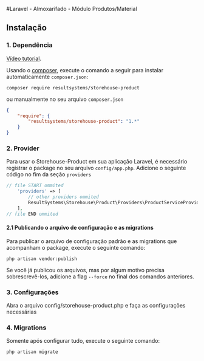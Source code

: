 #Laravel - Almoxarifado - Módulo Produtos/Material

## Instalação

### 1. Dependência

[Vídeo tutorial](http://youtu.be/ya57z4VRm_o).


Usando o <a href="https://getcomposer.org/" target="_blank">composer</a>, execute o comando a seguir para instalar automaticamente `composer.json`:

```shell
composer require resultsystems/storehouse-product
```

ou manualmente no seu arquivo `composer.json`

```json
{
    "require": {
        "resultsystems/storehouse-product": "1.*"
    }
}
```

### 2. Provider

Para usar o Storehouse-Product em sua aplicação Laravel, é necessário registrar o package no seu arquivo `config/app.php`. Adicione o seguinte código no fim da seção `providers`

```php
// file START ommited
    'providers' => [
        // other providers ommited
        ResultSystems\Storehouse\Product\Providers\ProductServiceProvider::class,
    ],
// file END ommited
```

#### 2.1 Publicando o arquivo de configuração e as migrations

Para publicar o arquivo de configuração padrão e as migrations que acompanham o package, execute o seguinte comando:

```shell
php artisan vendor:publish
```

Se você já publicou os arquivos, mas por algum motivo precisa sobrescrevê-los, adicione a flag `--force` no final dos comandos anteriores.

### 3. Configurações

Abra o arquivo config/storehouse-product.php e faça as configurações necessárias

### 4. Migrations

Somente após configurar tudo, execute o seguinte comando:

```shell
php artisan migrate
```

